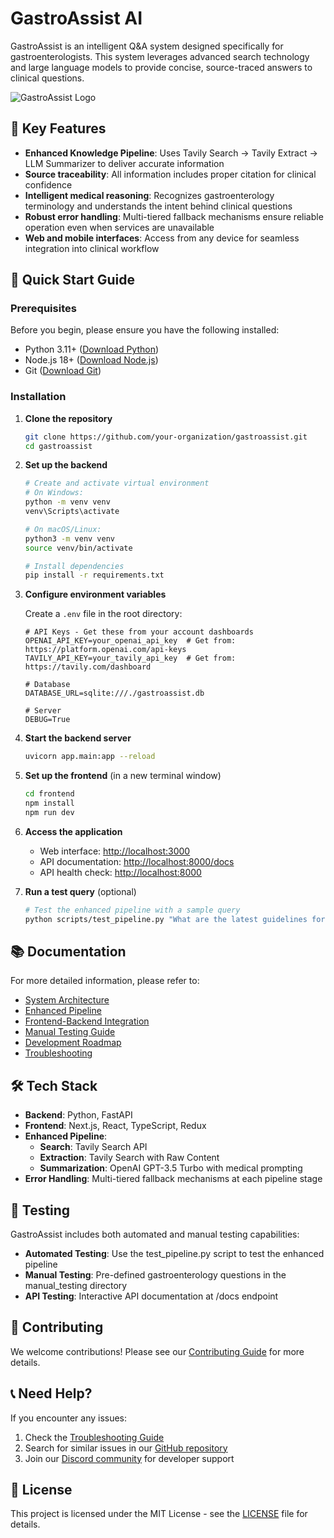 # GastroAssist AI

GastroAssist is an intelligent Q&A system designed specifically for gastroenterologists. This system leverages advanced search technology and large language models to provide concise, source-traced answers to clinical questions.

![GastroAssist Logo](https://via.placeholder.com/500x150?text=GastroAssist+AI)

## 🌟 Key Features

- **Enhanced Knowledge Pipeline**: Uses Tavily Search → Tavily Extract → LLM Summarizer to deliver accurate information
- **Source traceability**: All information includes proper citation for clinical confidence
- **Intelligent medical reasoning**: Recognizes gastroenterology terminology and understands the intent behind clinical questions
- **Robust error handling**: Multi-tiered fallback mechanisms ensure reliable operation even when services are unavailable
- **Web and mobile interfaces**: Access from any device for seamless integration into clinical workflow

## 🚀 Quick Start Guide

### Prerequisites

Before you begin, please ensure you have the following installed:

- Python 3.11+ ([Download Python](https://www.python.org/downloads/))
- Node.js 18+ ([Download Node.js](https://nodejs.org/))
- Git ([Download Git](https://git-scm.com/downloads))

### Installation

1. **Clone the repository**

   ```bash
   git clone https://github.com/your-organization/gastroassist.git
   cd gastroassist
   ```

2. **Set up the backend**

   ```bash
   # Create and activate virtual environment
   # On Windows:
   python -m venv venv
   venv\Scripts\activate

   # On macOS/Linux:
   python3 -m venv venv
   source venv/bin/activate

   # Install dependencies
   pip install -r requirements.txt
   ```

3. **Configure environment variables**

   Create a `.env` file in the root directory:

   ```
   # API Keys - Get these from your account dashboards
   OPENAI_API_KEY=your_openai_api_key  # Get from: https://platform.openai.com/api-keys
   TAVILY_API_KEY=your_tavily_api_key  # Get from: https://tavily.com/dashboard

   # Database
   DATABASE_URL=sqlite:///./gastroassist.db

   # Server
   DEBUG=True
   ```

4. **Start the backend server**

   ```bash
   uvicorn app.main:app --reload
   ```

5. **Set up the frontend** (in a new terminal window)

   ```bash
   cd frontend
   npm install
   npm run dev
   ```

6. **Access the application**

   - Web interface: [http://localhost:3000](http://localhost:3000)
   - API documentation: [http://localhost:8000/docs](http://localhost:8000/docs)
   - API health check: [http://localhost:8000](http://localhost:8000)

7. **Run a test query** (optional)

   ```bash
   # Test the enhanced pipeline with a sample query
   python scripts/test_pipeline.py "What are the latest guidelines for H. pylori treatment?"
   ```

## 📚 Documentation

For more detailed information, please refer to:

- [System Architecture](./docs/architecture/system-overview.md)
- [Enhanced Pipeline](./docs/architecture/enhanced-pipeline.md)
- [Frontend-Backend Integration](./docs/architecture/frontend-backend-integration.md)
- [Manual Testing Guide](./docs/architecture/manual-testing-guide.md)
- [Development Roadmap](./docs/roadmap/technical_review_and_roadmap.md)
- [Troubleshooting](./docs/troubleshooting.md)

## 🛠️ Tech Stack

- **Backend**: Python, FastAPI
- **Frontend**: Next.js, React, TypeScript, Redux
- **Enhanced Pipeline**:
  - **Search**: Tavily Search API
  - **Extraction**: Tavily Search with Raw Content
  - **Summarization**: OpenAI GPT-3.5 Turbo with medical prompting
- **Error Handling**: Multi-tiered fallback mechanisms at each pipeline stage

## 🧪 Testing

GastroAssist includes both automated and manual testing capabilities:

- **Automated Testing**: Use the test_pipeline.py script to test the enhanced pipeline
- **Manual Testing**: Pre-defined gastroenterology questions in the manual_testing directory
- **API Testing**: Interactive API documentation at /docs endpoint

## 🤝 Contributing

We welcome contributions! Please see our [Contributing Guide](./docs/development/contributing.md) for more details.

## 📞 Need Help?

If you encounter any issues:

1. Check the [Troubleshooting Guide](./docs/troubleshooting.md)
2. Search for similar issues in our [GitHub repository](https://github.com/your-organization/gastroassist/issues)
3. Join our [Discord community](https://discord.gg/gastroassist) for developer support

## 📄 License

This project is licensed under the MIT License - see the [LICENSE](LICENSE) file for details.
